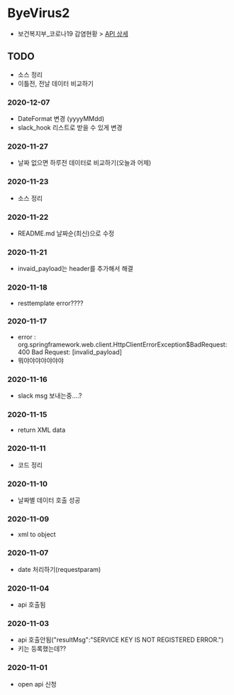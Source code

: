 # ByeVirus2
- 보건복지부_코로나19 감염현황 > [API 상세](https://www.data.go.kr/data/15043376/openapi.do)

## TODO
- 소스 정리
- 이틀전, 전날 데이터 비교하기

### 2020-12-07
- DateFormat 변경 (yyyyMMdd)
- slack_hook 리스트로 받을 수 있게 변경
### 2020-11-27
- 날짜 없으면 하루전 데이터로 비교하기(오늘과 어제)
### 2020-11-23
- 소스 정리
### 2020-11-22
- README.md 날짜순(최신)으로 수정

### 2020-11-21
- invaid_payload는 header를 추가해서 해결

### 2020-11-18
- resttemplate error????

### 2020-11-17
- error : org.springframework.web.client.HttpClientErrorException$BadRequest: 400 Bad Request: [invalid_payload]
- 뭐야야야야야야야

### 2020-11-16
- slack msg 보내는중....?

### 2020-11-15
- return XML data

### 2020-11-11
- 코드 정리

### 2020-11-10
- 날짜별 데이터 호출 성공

### 2020-11-09
- xml to object

### 2020-11-07
- date 처리하기(requestparam)

### 2020-11-04
- api 호출됨

### 2020-11-03
- api 호출안됨("resultMsg":"SERVICE KEY IS NOT REGISTERED ERROR.")
- 키는 등록했는데??

### 2020-11-01
- open api 신청
